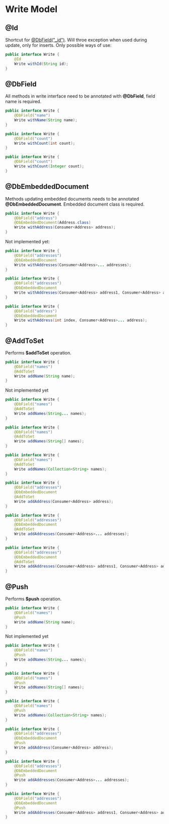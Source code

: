 Write Model
==========

@Id
---
Shortcut for [@DbField("_id")](#dbfield). Will throe exception when used during update, only for inserts.
Only possible ways of use:
```java
public interface Write {
    @Id
    Write withId(String id);
}
```

@DbField
--------
All methods in write interface need to be annotated with **@DbField**, field name is required.
```java
public interface Write {
    @DbField("name")
    Write withName(String name);
}
```
```java
public interface Write {
    @DbField("count")
    Write withCount(int count);
}
```
```java
public interface Write {
    @DbField("count")
    Write withCount(Integer count);
}
```

@DbEmbeddedDocument
-------------------
Methods updating embedded documents needs to be annotated **@DbEmbeddedDocument**. Embedded document class is required.
```java
public interface Write {
    @DbField("address")
    @DbEmbeddedDocument(Address.class)
    Write withAddress(Consumer<Address> address);
}
```
Not implemented yet:
```java
public interface Write {
    @DbField("addresses")
    @DbEmbeddedDocument
    Write withAddresses(Consumer<Address>... addresses);
}
```
```java
public interface Write {
    @DbField("addresses")
    @DbEmbeddedDocument
    Write withAddresses(Consumer<Address> address1, Consumer<Address> address2);
}
```
```java
public interface Write {
    @DbField("address")
    @DbEmbeddedDocument
    Write withAddress(int index, Consumer<Address>... address);
}
```

@AddToSet
---------
Performs **$addToSet** operation.
```java
public interface Write {
    @DbField("names")
    @AddToSet
    Write addName(String name);
}
```
Not implemented yet
```java
public interface Write {
    @DbField("names")
    @AddToSet
    Write addNames(String... names);
}
```
```java
public interface Write {
    @DbField("names")
    @AddToSet
    Write addNames(String[] names);
}
```
```java
public interface Write {
    @DbField("names")
    @AddToSet
    Write addNames(Collection<String> names);
}
```
```java
public interface Write {
    @DbField("addresses")
    @DbEmbeddedDocument
    @AddToSet
    Write addAddress(Consumer<Address> address);
}
```
```java
public interface Write {
    @DbField("addresses")
    @DbEmbeddedDocument
    @AddToSet
    Write addAddresses(Consumer<Address>... addresses);
}
```
```java
public interface Write {
    @DbField("addresses")
    @DbEmbeddedDocument
    @AddToSet
    Write addAddresses(Consumer<Address> address1, Consumer<Address> address2);
}
```

@Push
-----
Performs **$push** operation.
```java
public interface Write {
    @DbField("names")
    @Push
    Write addName(String name);
}
```
Not implemented yet
```java
public interface Write {
    @DbField("names")
    @Push
    Write addNames(String... names);
}
```
```java
public interface Write {
    @DbField("names")
    @Push
    Write addNames(String[] names);
}
```
```java
public interface Write {
    @DbField("names")
    @Push
    Write addNames(Collection<String> names);
}
```
```java
public interface Write {
    @DbField("addresses")
    @DbEmbeddedDocument
    @Push
    Write addAddress(Consumer<Address> address);
}
```
```java
public interface Write {
    @DbField("addresses")
    @DbEmbeddedDocument
    @Push
    Write addAddresses(Consumer<Address>... addresses);
}
```
```java
public interface Write {
    @DbField("addresses")
    @DbEmbeddedDocument
    @Push
    Write addAddresses(Consumer<Address> address1, Consumer<Address> address2);
}
```
